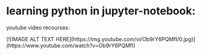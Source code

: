 # learning python in jupyter-notebook:
youtube video recourses:<n>

<n>
[![IMAGE ALT TEXT HERE](https://img.youtube.com/vi/Ob9rY6PQMfI/0.jpg)](https://www.youtube.com/watch?v=Ob9rY6PQMfI)

